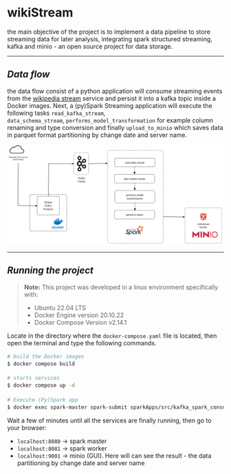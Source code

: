 # **wikiStream**

the main objective of the project is to implement a data pipeline to store streaming 
data for later analysis, integrating spark structured streaming, kafka and minio - an 
open source project for data storage. 

---
## *Data flow*

the data flow consist of a python application will consume streaming events
from the [wikipedia stream](https://stream.wikimedia.org/?doc#/streams/get_v2_stream_recentchange) service and persist it into a kafka topic inside a Docker images. 
Next, a (py)Spark Streaming application will execute the following tasks `read_kafka_stream`,  
`data_schema_stream`, `performs_model_transformation` for example column renaming and type 
conversion and finally `upload_to_minio` which saves data in parquet format partitioning 
by change date and server name.

![wikiStream architecture](images/wikiStream_architecture.png)

---
## *Running the project*
> **Note:** This project was developed in a linux environment specifically with:
> - Ubuntu 22.04 LTS
> - Docker Engine version 20.10.22
> - Docker Compose Version v2.14.1

Locate in the directory where the `docker-compose.yaml` file is located, then open the terminal
and type the following commands.

```bash
# build the Docker images
$ docker compose build

# starts services
$ docker compose up -d

# Execute (Py)Spark app
$ docker exec spark-master spark-submit sparkApps/src/kafka_spark_consumer.py 
```

Wait a few of minutes until all the services are finally running, then go to your browser:
- `localhost:8080` -> spark master
- `localhost:8081` -> spark worker
- `localhost:9001` -> minio (GUI). Here will can see the result - the data partitioning by change date 
and server name 
